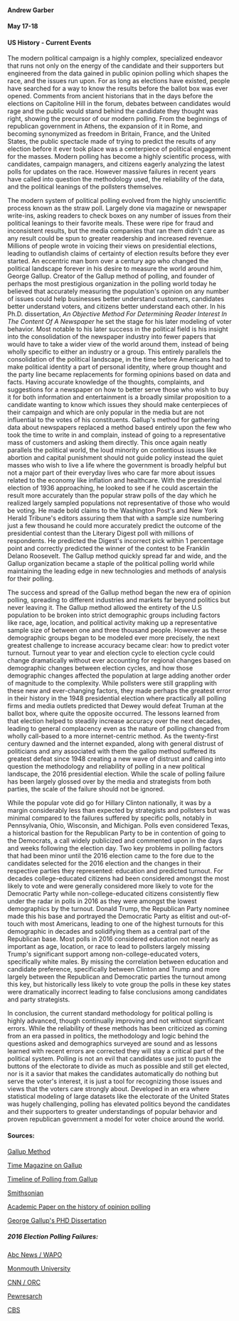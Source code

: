 
#### Andrew Garber

#### May 17-18

#### US History - Current Events

The modern political campaign is a highly complex, specialized endeavor that runs not only on the energy of the candidate and their supporters but engineered from the data gained in public opinion polling which shapes the race, and the issues run upon. For as long as elections have existed, people have searched for a way to know the results before the ballot box was ever opened. Comments from ancient historians that in the days before the elections on Capitoline Hill in the forum, debates between candidates would rage and the public would stand behind the candidate they thought was right, showing the precursor of our modern polling. From the beginnings of republican government in Athens, the expansion of it in Rome, and becoming synonymized as freedom in Britain, France, and the United States, the public spectacle made of trying to predict the results of any election before it ever took place was a centerpiece of political engagement for the masses. Modern polling has become a highly scientific process, with candidates, campaign managers, and citizens eagerly analyzing the latest polls for updates on the race. However massive failures in recent years have called into question the methodology used, the reliability of the data, and the political leanings of the pollsters themselves. 

The modern system of political polling evolved from the highly unscientific process known as the straw poll. Largely done via magazine or newspaper write-ins, asking readers to check boxes on any number of issues from their political leanings to their favorite meals. These were ripe for fraud and inconsistent results, but the media companies that ran them didn't care as any result could be spun to greater readership and increased revenue. Millions of people wrote in voicing their views on presidential elections, leading to outlandish claims of certainty of election results before they ever started. An eccentric man born over a century ago who changed the political landscape forever in his desire to measure the world around him, George Gallup. Creator of the Gallup method of polling, and founder of perhaps the most prestigious organization in the polling world today he believed that accurately measuring the population's opinion on any number of issues could help businesses better understand customers, candidates better understand voters, and citizens better understand each other. In his Ph.D. dissertation, *An Objective Method For Determining Reader Interest In The Content Of A Newspaper* he set the stage for his later modeling of voter behavior. Most notable to his later success in the political field is his insight into the consolidation of the newspaper industry into fewer papers that would have to take a wider view of the world around them, instead of being wholly specific to either an industry or a group. This entirely parallels the consolidation of the political landscape, in the time before Americans had to make political identity a part of personal identity, where group thought and the party line became replacements for forming opinions based on data and facts. Having accurate knowledge of the thoughts, complaints, and suggestions for a newspaper on how to better serve those who wish to buy it for both information and entertainment is a broadly similar proposition to a candidate wanting to know which issues they should make centerpieces of their campaign and which are only popular in the media but are not influential to the votes of his constituents. Gallup's method for gathering data about newspapers replaced a method based entirely upon the few who took the time to write in and complain, instead of going to a representative mass of customers and asking them directly. This once again neatly parallels the political world, the loud minority on contentious issues like abortion and capital punishment should not guide policy instead the quiet masses who wish to live a life where the government is broadly helpful but not a major part of their everyday lives who care far more about issues related to the economy like inflation and healthcare. With the presidential election of 1936 approaching, he looked to see if he could ascertain the result more accurately than the popular straw polls of the day which he realized largely sampled populations not representative of those who would be voting. He made bold claims to the Washington Post's and New York Herald Tribune's editors assuring them that with a sample size numbering just a few thousand he could more accurately predict the outcome of the presidential contest than the Literary Digest poll with millions of respondents. He predicted the Digest's incorrect pick within 1 percentage point and correctly predicted the winner of the contest to be Franklin Delano Roosevelt. The Gallup method quickly spread far and wide, and the Gallup organization became a staple of the political polling world while maintaining the leading edge in new technologies and methods of analysis for their polling.

The success and spread of the Gallup method began the new era of opinion polling, spreading to different industries and markets far beyond politics but never leaving it. The Gallup method allowed the entirety of the U.S population to be broken into strict demographic groups including factors like race, age, location, and political activity making up a representative sample size of between one and three thousand people. However as these demographic groups began to be modeled ever more precisely, the next greatest challenge to increase accuracy became clear: how to predict voter turnout. Turnout year to year and election cycle to election cycle could change dramatically without ever accounting for regional changes based on demographic changes between election cycles, and how those demographic changes affected the population at large adding another order of magnitude to the complexity. While pollsters were still grappling with these new and ever-changing factors, they made perhaps the greatest error in their history in the 1948 presidential election where practically all polling firms and media outlets predicted that Dewey would defeat Truman at the ballot box, where quite the opposite occurred. The lessons learned from that election helped to steadily increase accuracy over the next decades, leading to general complacency even as the nature of polling changed from wholly call-based to a more internet-centric method. As the twenty-first century dawned and the internet expanded, along with general distrust of politicians and any associated with them the gallop method suffered its greatest defeat since 1948 creating a new wave of distrust and calling into question the methodology and reliability of polling in a new political landscape, the 2016 presidential election. While the scale of polling failure has been largely glossed over by the media and strategists from both parties, the scale of the failure should not be ignored. 

While the popular vote did go for Hillary Clinton nationally, it was by a margin considerably less than expected by strategists and pollsters but was minimal compared to the failures suffered by specific polls, notably in Pennsylvania, Ohio, Wisconsin, and Michigan. Polls even considered Texas, a historical bastion for the Republican Party to be in contention of going to the Democrats, a call widely publicized and commented upon in the days and weeks following the election day. Two key problems in polling factors that had been minor until the 2016 election came to the fore due to the candidates selected for the 2016 election and the changes in their respective parties they represented: education and predicted turnout. For decades college-educated citizens had been considered amongst the most likely to vote and were generally considered more likely to vote for the Democratic Party while non-college-educated citizens consistently flew under the radar in polls in 2016 as they were amongst the lowest demographics by the turnout. Donald Trump, the Republican Party nominee made this his base and portrayed the Democratic Party as elitist and out-of-touch with most Americans, leading to one of the highest turnouts for this demographic in decades and solidifying them as a central part of the Republican base. Most polls in 2016 considered education not nearly as important as age, location, or race to lead to pollsters largely missing Trump's significant support among non-college-educated voters, specifically white males. By missing the correlation between education and candidate preference, specifically between Clinton and Trump and more largely between the Republican and Democratic parties the turnout among this key, but historically less likely to vote group the polls in these key states were dramatically incorrect leading to false conclusions among candidates and party strategists.

In conclusion, the current standard methodology for political polling is highly advanced, though continually improving and not without significant errors. While the reliability of these methods has been criticized as coming from an era passed in politics, the methodology and logic behind the questions asked and demographics surveyed are sound and as lessons learned with recent errors are corrected they will stay a critical part of the political system. Polling is not an evil that candidates use just to push the buttons of the electorate to divide as much as possible and still get elected, nor is it a savior that makes the candidates automatically do nothing but serve the voter's interest, it is just a tool for recognizing those issues and views that the voters care strongly about. Developed in an era where statistical modeling of large datasets like the electorate of the United States was hugely challenging, polling has elevated politics beyond the candidates and their supporters to greater understandings of popular behavior and proven republican government a model for voter choice around the world.

#### Sources:

[Gallup Method](https://www.moadoph.gov.au/blog/a-brief-history-of-opinion-polls/#:~:text=Most%20modern%20polls%20derive%20from,a%20local%20election%20in%20Iowa.)

[Time Magazine on Gallup](https://time.com/4568359/george-Gallup-polling-history/)

[Timeline of Polling from Gallup](https://news.Gallup.com/poll/9967/timeline-polling-history-events-shaped-united-states-world.aspx)

[Smithsonian](https://www.smithsonianmag.com/history/alluring-power-public-opinion-polls-elections-past-180960571/)

[Academic Paper on the history of opinion polling](https://academic.oup.com/poq/article/75/5/962/1830219)

[George Gallup's PHD Dissertation](https://docplayer.net/215868432-An-objective-method-for-determining-reader-interest-in-the-content-of-a-newspaper.html)

##### 2016 Election Polling Failures:
[Abc News / WAPO](https://www.redbubble.com/i/poster/West-Wing-Bartlet-Poster-by-baranskini/60246495.E40HW?country_code=US&utm_source=criteo&utm_medium=display&utm_campaign=EVG_us_rem_stickers)

[Monmouth University](https://www.monmouth.edu/polling-institute/reports/MonmouthPoll_US_110716/)

[CNN / ORC ](http://i2.cdn.turner.com/cnn/2016/images/11/02/relnv3.pdf)

[Pewresarch](https://www.pewresearch.org/fact-tank/2016/11/09/why-2016-election-polls-missed-their-mark/)

[CBS](https://www.cbsnews.com/news/2016-polls-president-trump-clinton-what-went-wrong/)
